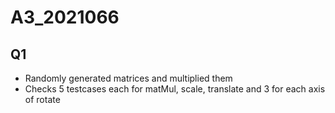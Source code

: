 # A3_2021066
## Q1
- Randomly generated matrices and multiplied them
- Checks 5 testcases each for matMul, scale, translate and 3 for each axis of rotate 